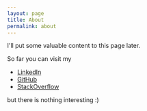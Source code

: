 ```yaml
---
layout: page
title: About
permalink: about
---
```


I'll put some valuable content to this page later.

So far you can visit my 
* [LinkedIn](https://www.linkedin.com/in/ravil🐳-galeyev-9a7540102)
* [GitHub](https://github.com/dehasi)
* [StackOverflow](https://stackoverflow.com/story/dehasi)

but there is nothing interesting :)
